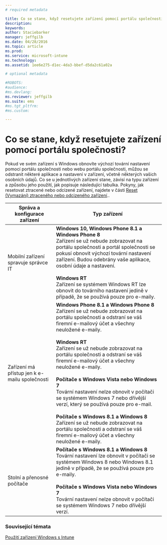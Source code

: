 ```yaml
---
# required metadata

title: Co se stane, když resetujete zařízení pomocí portálu společnosti? | Microsoft Intune
description:
keywords:
author: Staciebarker
manager: jeffgilb
ms.date: 04/28/2016
ms.topic: article
ms.prod:
ms.service: microsoft-intune
ms.technology:
ms.assetid: 1ee6e275-d1ec-4da3-bbef-d5da2c61a02a

# optional metadata

#ROBOTS:
#audience:
#ms.devlang:
ms.reviewer: jeffgilb
ms.suite: ems
#ms.tgt_pltfrm:
#ms.custom:

---
```



# Co se stane, když resetujete zařízení pomocí portálu společnosti?

Pokud ve svém zařízení s Windows obnovíte výchozí tovární nastavení pomocí portálu společnosti nebo webu portálu společnosti, můžou se odstranit některé aplikace a nastavení v zařízení, včetně některých vašich osobních údajů. Co se u jednotlivých zařízení stane, závisí na typu zařízení a způsobu jeho použití, jak popisuje následující tabulka. Pokyny, jak resetovat ztracené nebo odcizené zařízení, najdete v části [Reset (Vymazání) ztraceného nebo odcizeného zařízení](reset-erase-your-lost-or-stolen-device-windows.md)..

|Správa a konfigurace zařízení|Typ zařízení|
|---------------------------------------|---------------|
|Mobilní zařízení spravuje správce IT|**Windows 10, Windows Phone 8.1 a Windows Phone 8**</br>Zařízení se už nebude zobrazovat na portálu společnosti a portál společnosti se pokusí obnovit výchozí tovární nastavení zařízení. Budou odebrány vaše aplikace, osobní údaje a nastavení.<br /><br />**Windows RT**<br />Zařízení se systémem Windows RT lze obnovit do továrního nastavení jedině v případě, že se používá pouze pro e-maily.|
|Zařízení má přístup jen k e-mailu společnosti |**Windows Phone 8.1 a Windows Phone 8**<br />Zařízení se už nebude zobrazovat na portálu společnosti a odstraní se váš firemní e-mailový účet a všechny neuložené e-maily.<br /><br />**Windows RT**<br />Zařízení se už nebude zobrazovat na portálu společnosti a odstraní se váš firemní e-mailový účet a všechny neuložené e-maily.<br /><br />**Počítače s Windows Vista nebo Windows 7**<br />Tovární nastavení nelze obnovit v počítači se systémem Windows 7 nebo dřívější verzí, který se používá pouze pro e-mail.<br /><br />**Počítače s Windows 8.1 a Windows 8**<br />Zařízení se už nebude zobrazovat na portálu společnosti a odstraní se váš firemní e-mailový účet a všechny neuložené e-maily.|
|Stolní a přenosné počítače|**Počítače s Windows 8.1 a Windows 8**<br />Tovární nastavení lze obnovit v počítači se systémem Windows 8 nebo Windows 8.1 jedině v případě, že se používá pouze pro e-maily.<br /><br />**Počítače s Windows Vista nebo Windows 7**<br />Tovární nastavení nelze obnovit v počítači se systémem Windows 7 nebo dřívější verzí.|

### Související témata
[Použití zařízení Windows s Intune](using-your-windows-device-with-intune.md)

<!--HONumber=May16_HO1-->


